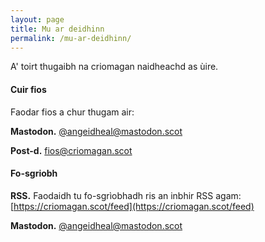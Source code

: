 ```yaml
---
layout: page
title: Mu ar deidhinn
permalink: /mu-ar-deidhinn/
---
```


A' toirt thugaibh na criomagan naidheachd as ùire.

#### Cuir fios

Faodar fios a chur thugam air:

**Mastodon.** [@angeidheal@mastodon.scot](https:www.mastodon.scot/@angeidheal)

**Post-d.** [fios@criomagan.scot](mailto:fios@criomagan.scot)

#### Fo-sgriobh

**RSS.** Faodaidh tu fo-sgrìobhadh ris an inbhir RSS agam: [https://criomagan.scot/feed](https://criomagan.scot/feed)

**Mastodon.** [@angeidheal@mastodon.scot](https:www.mastodon.scot/@angeidheal)
